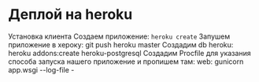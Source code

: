 # Деплой на heroku
Установка клиента
Создаем приложение: ``` heroku create ```
Запушем приложение в хероку: git push heroku master
Создадим db heroku: heroku addons:create heroku-postgresql
Создадим Procfile для указания способа запуска нашего приложение и пропишем там: 
web: gunicorn app.wsgi --log-file -
